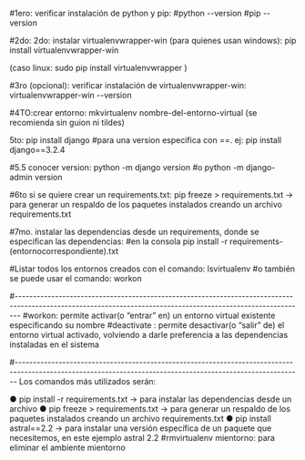 #1ero: verificar instalación de python y pip:
#python --version
#pip --version

#2do: 2do: instalar virtualenvwrapper-win (para quienes usan windows):
pip install virtualenvwrapper-win

(caso linux: sudo pip install virtualenvwrapper )

#3ro (opcional): verificar instalación de virtualenvwrapper-win:    
virtualenvwrapper-win --version

#4TO:crear entorno:  mkvirtualenv nombre-del-entorno-virtual (se recomienda sin guion ni tildes)

5to: pip install django
#para una version especifica con ==. ej: pip install django==3.2.4

#5.5 conocer version: python -m django version
#o python -m django-admin version

#6to si se quiere crear un requirements.txt:
pip freeze > requirements.txt -> para generar un respaldo de los paquetes instalados creando un
archivo requirements.txt

#7mo. instalar las dependencias desde un requirements, donde se especifican las dependencias: 
#en la consola pip install -r requirements-(entornocorrespondiente).txt

#Listar todos los entornos creados con el comando: lsvirtualenv
#o también se puede usar el comando: workon  

#-------------------------------------------------------------------------------------------------------------------------------------------------------------
#workon: permite activar(o “entrar” en) un entorno virtual existente especificando su
nombre
#deactivate : permite desactivar(o “salir” de) el entorno virtual activado, volviendo a darle
preferencia a las dependencias instaladas en el sistema

#------------------------------------------------------------------------------------------------------------------------------------------------------------
 Los comandos más utilizados serán:
 
●  pip install -r requirements.txt -> para instalar las dependencias desde un archivo
● pip freeze > requirements.txt -> para generar un respaldo de los paquetes instalados creando un
archivo requirements.txt
● pip install astral==2.2 -> para instalar una versión específica de un paquete que necesitemos, en
este ejemplo astral 2.2
#rmvirtualenv mientorno:  para eliminar el ambiente mientorno
